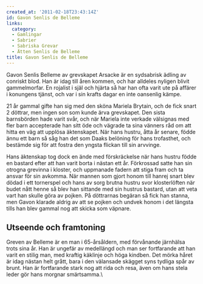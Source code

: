 ```yaml
---
created_at: '2011-02-18T23:43:14Z'
id: Gavon Senlis de Belleme
links:
  category:
  - Gamlingar
  - Sabrier
  - Sabriska Grevar
  - Ätten Senlis de Belleme
title: Gavon Senlis de Belleme
---
```


Gavon Senlis Belleme av grevskapet Arsacke är en sydsabrisk ädling av conriskt blod. Han är idag
till åren kommen, och har alldeles nyligen blivit gammelmorfar. En rojalist i själ och hjärta så har
han ofta varit ute på affärer i konungens tjänst, och var i sin krafts dagar en inte oansenlig
kämpe.

21 år gammal gifte han sig med den sköna Mariela Brytain, och de fick snart 2 döttrar, men ingen son
som kunde ärva grevskapet. Den sista barnsbörden hade varit svår, och när Mariela inte verkade
välsignas med fler barn accepterade han sitt öde och vägrade ta sina vänners råd om att hitta en väg
att upplösa äktenskapet. När hans hustru, åtta år senare, födde ännu ett barn så såg han det som
Daaks belöning för hans trofasthet, och bestämde sig för att fostra den yngsta flickan till sin
arvvinge.

Hans äktenskap tog dock en ände med förskräckelse när hans hustru födde en bastard efter att han
varit borta i nästan ett år. Förkrossad satte han sin otrogna grevinna i kloster, och uppmanade
fadern att stiga fram och ta ansvar för sin avkomma. När mannen som gjort honom till hanrej snart
blev dödad i ett tornerspel och hans av sorg brutna hustru svor klosterlöften när budet nått henne
så blev han sittande med sin hustrus bastard, utan att veta vart han skulle göra av pojken. På
döttrarnas begäran så fick han stanna, men Gavon klarade aldrig av att se pojken och undvek honom i
det längsta tills han blev gammal nog att skicka som väpnare.

Utseende och framtoning
-----------------------

Greven av Belleme är en man i 65-årsåldern, med förvånande järnhälsa trots sina år. Han är ungefär
av medellängd och man ser fortfarande att han varit en stilig man, med kraftig käklinje och höga
kindben. Det mörka håret är idag nästan helt grått, bara i den välansade skägget syns tydliga spår
av brunt. Han är fortfarande stark nog att rida och resa, även om hans stela leder gör hans morgnar
smärtsamma.\